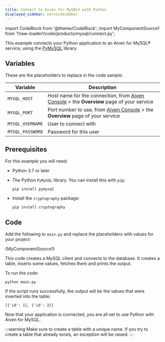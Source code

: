 ```yaml
---
title: Connect to Aiven for MySQL® with Python
displayed_sidebar: serviceSidebar
---
```


import CodeBlock from '@theme/CodeBlock';
import MyComponentSource1 from '!!raw-loader!/code/products/mysql/connect.py';

This example connects your Python application to an Aiven for MySQL®
service, using the [PyMySQL](https://github.com/PyMySQL/PyMySQL)
library.

## Variables

These are the placeholders to replace in the code sample:

|     Variable     |                                                      Description                                                      |
|------------------|-----------------------------------------------------------------------------------------------------------------------|
| `MYSQL_HOST`     | Host name for the connection, from [Aiven Console](https://console.aiven.io/) > the **Overview** page of your service |
| `MYSQL_PORT`     | Port number to use, from [Aiven Console](https://console.aiven.io/) > the **Overview** page of your service           |
| `MYSQL_USERNAME` | User to connect with                                                                                                  |
| `MYSQL_PASSWORD` | Password for this user                                                                                                |

## Prerequisites

For this example you will need:

-   Python 3.7 or later

-   The Python `PyMySQL` library. You can install this with `pip`:

    ```
    pip install pymysql
    ```

-   Install the `cryptography` package:

    ```
    pip install cryptography
    ```

## Code

Add the following to `main.py` and replace the placeholders with values
for your project:

<CodeBlock language='python'>{MyComponentSource1}</CodeBlock>

This code creates a MySQL client and connects to the database. It
creates a table, inserts some values, fetches them and prints the
output.

To run the code:

```
python main.py
```

If the script runs successfully, the output will be the values that were
inserted into the table:

```
[{'id': 1}, {'id': 2}]
```

Now that your application is connected, you are all set to use Python
with Aiven for MySQL.

:::warning
Make sure to create a table with a unique name. If you try to create a
table that already exists, an exception will be raised.
:::
